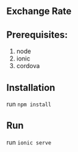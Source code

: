## Exchange Rate

## Prerequisites:

1. node
1. ionic
1. cordova

## Installation

run `npm install`

## Run

run `ionic serve`
